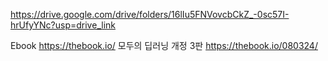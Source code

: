 https://drive.google.com/drive/folders/16lIu5FNVovcbCkZ_-0sc57I-hrUfyYNc?usp=drive_link


Ebook
https://thebook.io/
모두의 딥러닝 개정 3판
https://thebook.io/080324/